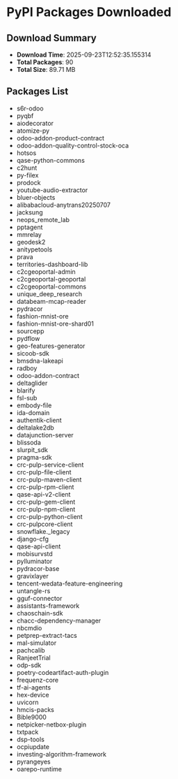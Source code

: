 # PyPI Packages Downloaded

## Download Summary
- **Download Time**: 2025-09-23T12:52:35.155314
- **Total Packages**: 90
- **Total Size**: 89.71 MB

## Packages List
- s6r-odoo
- pyqbf
- aiodecorator
- atomize-py
- odoo-addon-product-contract
- odoo-addon-quality-control-stock-oca
- hotsos
- qase-python-commons
- c2hunt
- py-filex
- prodock
- youtube-audio-extractor
- bluer-objects
- alibabacloud-anytrans20250707
- jacksung
- neops_remote_lab
- pptagent
- mmrelay
- geodesk2
- anitypetools
- prava
- territories-dashboard-lib
- c2cgeoportal-admin
- c2cgeoportal-geoportal
- c2cgeoportal-commons
- unique_deep_research
- databeam-mcap-reader
- pydracor
- fashion-mnist-ore
- fashion-mnist-ore-shard01
- sourcepp
- pydflow
- geo-features-generator
- sicoob-sdk
- bmsdna-lakeapi
- radboy
- odoo-addon-contract
- deltaglider
- blarify
- fsl-sub
- embody-file
- ida-domain
- authentik-client
- deltalake2db
- datajunction-server
- blissoda
- slurpit_sdk
- pragma-sdk
- crc-pulp-service-client
- crc-pulp-file-client
- crc-pulp-maven-client
- crc-pulp-rpm-client
- qase-api-v2-client
- crc-pulp-gem-client
- crc-pulp-npm-client
- crc-pulp-python-client
- crc-pulpcore-client
- snowflake._legacy
- django-cfg
- qase-api-client
- mobisurvstd
- pylluminator
- pydracor-base
- gravixlayer
- tencent-wedata-feature-engineering
- untangle-rs
- gguf-connector
- assistants-framework
- chaoschain-sdk
- chacc-dependency-manager
- nbcmdio
- petprep-extract-tacs
- mal-simulator
- pachcalib
- RanjeetTrial
- odp-sdk
- poetry-codeartifact-auth-plugin
- frequenz-core
- tf-ai-agents
- hex-device
- uvicorn
- hmcis-packs
- Bible9000
- netpicker-netbox-plugin
- txtpack
- dsp-tools
- ocpiupdate
- investing-algorithm-framework
- pyrangeyes
- oarepo-runtime
